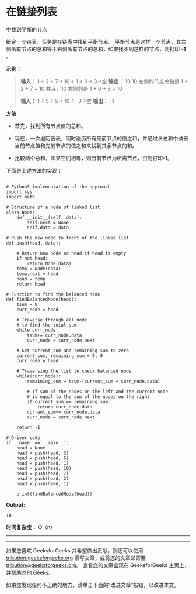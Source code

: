 # 在链接列表

中找到平衡的节点

给定一个链表，任务是在链表中找到平衡节点。 平衡节点是这样一个节点，其左侧所有节点的总和等于右侧所有节点的总和，如果找不到这样的节点，则打印 **-1** 。

**示例：**

> **输入：** 1-> 2-> 7-> 10-> 1-> 6-> 3->空
> **输出：** 10
> 10 左侧的节点总和是 1 + 2 + 7 = 10
> 并且，10 右侧的是 1 + 6 + 3 = 10
> 
> **输入：** 1-> 5-> 5-> 10-> -3->空
> **输出：** -1

**方法：**

*   首先，找到所有节点值的总和。

*   现在，一次遍历链表，同时遍历所有先前节点的值之和，并通过从总和中减去当前节点值和先前节点的值之和来找到其余节点的和。

*   比较两个总和，如果它们相等，则当前节点为所需节点，否则打印-1。

下面是上述方法的实现：

```

# Python3 implementation of the approach 
import sys 
import math 

# Structure of a node of linked list  
class Node: 
    def __init__(self, data): 
        self.next = None
        self.data = data 

# Push the new node to front of the linked list 
def push(head, data): 

    # Return new node as head if head is empty 
    if not head: 
        return Node(data) 
    temp = Node(data) 
    temp.next = head 
    head = temp 
    return head 

# Function to find the balanced node 
def findBalancedNode(head): 
    tsum = 0
    curr_node = head 

    # Traverse through all node  
    # to find the total sum 
    while curr_node: 
        tsum+= curr_node.data 
        curr_node = curr_node.next

    # Set current_sum and remaining sum to zero  
    current_sum, remaining_sum = 0, 0
    curr_node = head 

    # Traversing the list to check balanced node 
    while(curr_node): 
        remaining_sum = tsum-(current_sum + curr_node.data) 

        # If sum of the nodes on the left and the current node  
        # is equal to the sum of the nodes on the right 
        if current_sum == remaining_sum: 
            return curr_node.data 
        current_sum+= curr_node.data 
        curr_node = curr_node.next

    return -1

# Driver code 
if __name__=='__main__': 
    head = None
    head = push(head, 3) 
    head = push(head, 6) 
    head = push(head, 1) 
    head = push(head, 10) 
    head = push(head, 7) 
    head = push(head, 2) 
    head = push(head, 1) 

    print(findBalancedNode(head)) 

```

**Output:**

```
10

```

**时间复杂度：** O（n）



* * *

* * *

如果您喜欢 GeeksforGeeks 并希望做出贡献，则还可以使用 [tribution.geeksforgeeks.org](https://contribute.geeksforgeeks.org/) 撰写文章，或将您的文章邮寄至 tribution@geeksforgeeks.org。 查看您的文章出现在 GeeksforGeeks 主页上，并帮助其他 Geeks。

如果您发现任何不正确的地方，请单击下面的“改进文章”按钮，以改进本文。